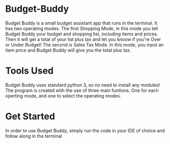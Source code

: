 # Budget-Buddy
Budget Buddy is a small budget assistant app that runs in the terminal.
It has two operating modes. The first Shopping Mode, in this mode you tell Budget Buddy your budget and shopping list, including items and prices.
Then it will get a total of your list plus tax and let you knoow if you're Over or Under Budget!
The second is Sales Tax Mode. In this mode, you input an item price and Budget Buddy will give you the total plus tax.

# Tools Used
Budget Buddy uses standard python 3, so no need to install any modules!
The program is created with the use of three main funtions. One for each operting mode, and one to select the operating modes.

# Get Started
In order to use Budget Buddy, simply run the code in your IDE of choice and follow along in the terminal
